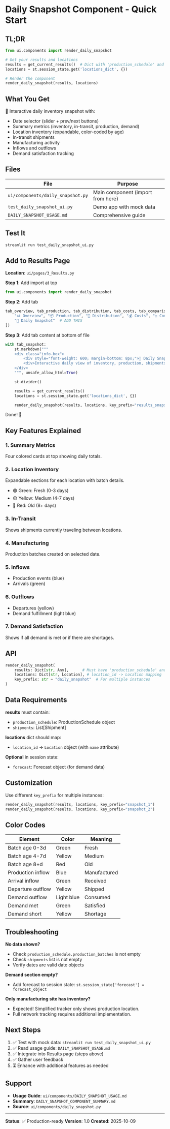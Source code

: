# Daily Snapshot Component - Quick Start

## TL;DR

```python
from ui.components import render_daily_snapshot

# Get your results and locations
results = get_current_results()  # Dict with 'production_schedule' and 'shipments'
locations = st.session_state.get('locations_dict', {})

# Render the component
render_daily_snapshot(results, locations)
```

## What You Get

📸 Interactive daily inventory snapshot with:
- Date selector (slider + prev/next buttons)
- Summary metrics (inventory, in-transit, production, demand)
- Location inventory (expandable, color-coded by age)
- In-transit shipments
- Manufacturing activity
- Inflows and outflows
- Demand satisfaction tracking

## Files

| File | Purpose |
|------|---------|
| `ui/components/daily_snapshot.py` | Main component (import from here) |
| `test_daily_snapshot_ui.py` | Demo app with mock data |
| `DAILY_SNAPSHOT_USAGE.md` | Comprehensive guide |

## Test It

```bash
streamlit run test_daily_snapshot_ui.py
```

## Add to Results Page

**Location**: `ui/pages/3_Results.py`

**Step 1**: Add import at top
```python
from ui.components import render_daily_snapshot
```

**Step 2**: Add tab
```python
tab_overview, tab_production, tab_distribution, tab_costs, tab_comparison, tab_snapshot = st.tabs([
    "📊 Overview", "📦 Production", "🚚 Distribution", "💰 Costs", "⚖️ Comparison",
    "📸 Daily Snapshot"  # ADD THIS
])
```

**Step 3**: Add tab content at bottom of file
```python
with tab_snapshot:
    st.markdown("""
    <div class="info-box">
        <div style="font-weight: 600; margin-bottom: 8px;">📸 Daily Snapshot</div>
        <div>Interactive daily view of inventory, production, shipments, and demand.</div>
    </div>
    """, unsafe_allow_html=True)

    st.divider()

    results = get_current_results()
    locations = st.session_state.get('locations_dict', {})

    render_daily_snapshot(results, locations, key_prefix="results_snapshot")
```

Done! 🎉

## Key Features Explained

### 1. Summary Metrics
Four colored cards at top showing daily totals.

### 2. Location Inventory
Expandable sections for each location with batch details.
- 🟢 Green: Fresh (0-3 days)
- 🟡 Yellow: Medium (4-7 days)
- 🔴 Red: Old (8+ days)

### 3. In-Transit
Shows shipments currently traveling between locations.

### 4. Manufacturing
Production batches created on selected date.

### 5. Inflows
- Production events (blue)
- Arrivals (green)

### 6. Outflows
- Departures (yellow)
- Demand fulfillment (light blue)

### 7. Demand Satisfaction
Shows if all demand is met or if there are shortages.

## API

```python
render_daily_snapshot(
    results: Dict[str, Any],      # Must have 'production_schedule' and 'shipments'
    locations: Dict[str, Location], # location_id -> Location mapping
    key_prefix: str = "daily_snapshot"  # For multiple instances
)
```

## Data Requirements

**results** must contain:
- `production_schedule`: ProductionSchedule object
- `shipments`: List[Shipment]

**locations** dict should map:
- `location_id` → `Location` object (with `name` attribute)

**Optional** in session state:
- `forecast`: Forecast object (for demand data)

## Customization

Use different `key_prefix` for multiple instances:

```python
render_daily_snapshot(results, locations, key_prefix="snapshot_1")
render_daily_snapshot(results, locations, key_prefix="snapshot_2")
```

## Color Codes

| Element | Color | Meaning |
|---------|-------|---------|
| Batch age 0-3d | Green | Fresh |
| Batch age 4-7d | Yellow | Medium |
| Batch age 8+d | Red | Old |
| Production inflow | Blue | Manufactured |
| Arrival inflow | Green | Received |
| Departure outflow | Yellow | Shipped |
| Demand outflow | Light blue | Consumed |
| Demand met | Green | Satisfied |
| Demand short | Yellow | Shortage |

## Troubleshooting

**No data shown?**
- Check `production_schedule.production_batches` is not empty
- Check `shipments` list is not empty
- Verify dates are valid date objects

**Demand section empty?**
- Add forecast to session state: `st.session_state['forecast'] = forecast_object`

**Only manufacturing site has inventory?**
- Expected! Simplified tracker only shows production location.
- Full network tracking requires additional implementation.

## Next Steps

1. ✅ Test with mock data: `streamlit run test_daily_snapshot_ui.py`
2. ✅ Read usage guide: `DAILY_SNAPSHOT_USAGE.md`
3. ✅ Integrate into Results page (steps above)
4. ✅ Gather user feedback
5. ⏳ Enhance with additional features as needed

## Support

- **Usage Guide**: `ui/components/DAILY_SNAPSHOT_USAGE.md`
- **Summary**: `DAILY_SNAPSHOT_COMPONENT_SUMMARY.md`
- **Source**: `ui/components/daily_snapshot.py`

---

**Status**: ✅ Production-ready
**Version**: 1.0
**Created**: 2025-10-09
